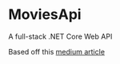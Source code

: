 # MoviesApi
A full-stack .NET Core Web API

Based off this [medium article](https://codeburst.io/how-to-set-up-a-modern-full-stack-net-web-development-environment-on-mac-os-542dcd43a564)